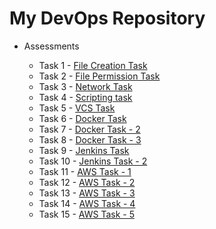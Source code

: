 # My DevOps Repository

- Assessments
  
  - Task 1 - [File Creation Task](https://github.com/pravinraj-marimuthu/DevOps/blob/main/Tasks/File%20Creation%20Task.md)
  - Task 2 - [File Permission Task](https://github.com/pravinraj-marimuthu/DevOps/blob/main/Tasks/File%20Permission%20Task.md)
  - Task 3 - [Network Task](https://github.com/pravinraj-marimuthu/DevOps/blob/main/Tasks/Network%20Task.md)
  - Task 4 - [Scripting task](https://github.com/pravinraj-marimuthu/DevOps/blob/main/Tasks/Scripting%20Task.md)
  - Task 5 - [VCS Task](https://github.com/pravinraj-marimuthu/DevOps/blob/main/Tasks/VCS%20Task.md)
  - Task 6 - [Docker Task](https://github.com/pravinraj-marimuthu/DevOps/blob/main/Tasks/Docker%20Task.md)
  - Task 7 - [Docker Task - 2](https://github.com/pravinraj-marimuthu/DevOps/blob/main/Tasks/Docker%20Task%20-%202.md)
  - Task 8 - [Docker Task - 3](https://github.com/pravinraj-marimuthu/DevOps/blob/main/Tasks/Docker%20Task%20-%203.md)
  - Task 9 - [Jenkins Task](https://github.com/pravinraj-marimuthu/DevOps/blob/main/Tasks/Jenkins%20Task.md)
  - Task 10 - [Jenkins Task - 2](https://github.com/pravinraj-marimuthu/DevOps/blob/main/Tasks/Jenkins%20Task%20-%202.md)
  - Task 11 - [AWS Task - 1](https://github.com/pravinraj-marimuthu/DevOps/blob/main/Tasks/AWS%20Task%20-%201.md)
  - Task 12 - [AWS Task - 2](https://github.com/pravinraj-marimuthu/DevOps/blob/main/Tasks/AWS%20Task%20-%202.md)
  - Task 13 - [AWS Task - 3](https://github.com/pravinraj-marimuthu/DevOps/blob/main/Tasks/AWS%20Task%20-%203.md)
  - Task 14 - [AWS Task - 4](https://github.com/pravinraj-marimuthu/DevOps/blob/main/Tasks/AWS%20Task%20-%204.md)
  - Task 15 - [AWS Task - 5](https://github.com/pravinraj-marimuthu/DevOps/blob/main/Tasks/AWS%20Task%20-%205.md)
